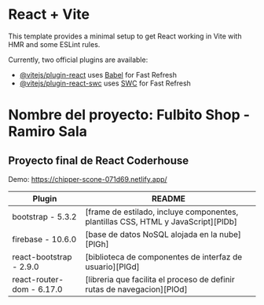 # React + Vite

This template provides a minimal setup to get React working in Vite with HMR and some ESLint rules.

Currently, two official plugins are available:

- [@vitejs/plugin-react](https://github.com/vitejs/vite-plugin-react/blob/main/packages/plugin-react/README.md) uses [Babel](https://babeljs.io/) for Fast Refresh
- [@vitejs/plugin-react-swc](https://github.com/vitejs/vite-plugin-react-swc) uses [SWC](https://swc.rs/) for Fast Refresh

# Nombre del proyecto: Fulbito Shop - Ramiro Sala
## Proyecto final de React Coderhouse
Demo: https://chipper-scone-071d69.netlify.app/

| Plugin | README |
| ------ | ------ |
| bootstrap - 5.3.2 | [frame de estilado, incluye componentes, plantillas CSS, HTML y JavaScript][PlDb] |
| firebase - 10.6.0 | [base de datos NoSQL alojada en la nube][PlGh] |
| react-bootstrap - 2.9.0 | [biblioteca de componentes de interfaz de usuario][PlGd] |
| react-router-dom - 6.17.0 | [libreria que facilita el proceso de definir rutas de navegacion][PlOd] |